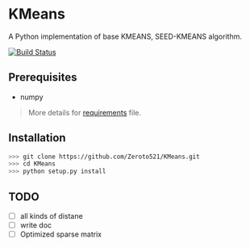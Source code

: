 # KMeans

A Python implementation of base KMEANS, SEED-KMEANS algorithm.

[![Build Status](https://travis-ci.com/Zeroto521/KMeans.svg?branch=master)](https://travis-ci.com/Zeroto521/KMeans)

## Prerequisites

-   numpy

> More details for [requirements](requirements.txt) file.

## Installation

```bash
>>> git clone https://github.com/Zeroto521/KMeans.git
>>> cd KMeans
>>> python setup.py install
```

## TODO

-   [ ] all kinds of distane
-   [ ] write doc
-   [ ] Optimized sparse matrix

